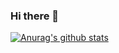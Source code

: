 ### Hi there 👋
[![Anurag's github stats](https://github-readme-stats.vercel.app/api?username=eeikee)](https://github.com/anuraghazra/github-readme-stats)
<!--
**eeikee/eeikee** is a ✨ _special_ ✨ repository because its `README.md` (this file) appears on your GitHub profile.

Here are some ideas to get you started:

- 🔭 I’m currently working on ...
- 🌱 I’m currently learning ...
- 👯 I’m looking to collaborate on ...
- 🤔 I’m looking for help with ...
- 💬 Ask me about ...
- 📫 How to reach me: ...
- 😄 Pronouns: ...
- ⚡ Fun fact: ...
-->
